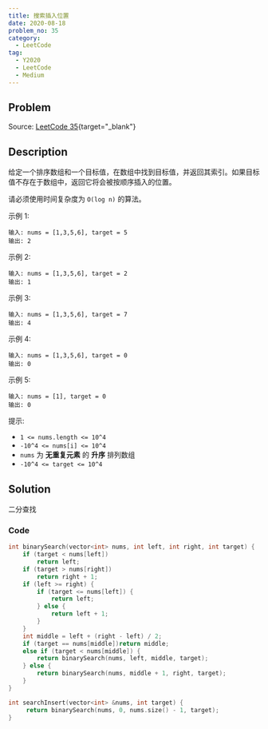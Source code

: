 ```yaml
---
title: 搜索插入位置
date: 2020-08-18
problem_no: 35
category:
  - LeetCode
tag:
  - Y2020
  - LeetCode
  - Medium
---
```


<!-- Description. -->

<!-- more -->

## Problem

Source: [LeetCode 35](https://leetcode-cn.com/problems/search-insert-position/){target="_blank"}

## Description

给定一个排序数组和一个目标值，在数组中找到目标值，并返回其索引。如果目标值不存在于数组中，返回它将会被按顺序插入的位置。

请必须使用时间复杂度为 `O(log n)` 的算法。

示例 1:

```text
输入: nums = [1,3,5,6], target = 5
输出: 2
```

示例 2:

```text
输入: nums = [1,3,5,6], target = 2
输出: 1
```

示例 3:

```text
输入: nums = [1,3,5,6], target = 7
输出: 4
```

示例 4:

```text
输入: nums = [1,3,5,6], target = 0
输出: 0
```

示例 5:

```text
输入: nums = [1], target = 0
输出: 0
```

提示:

- `1 <= nums.length <= 10^4`
- `-10^4 <= nums[i] <= 10^4`
- `nums` 为 **无重复元素** 的 **升序** 排列数组
- `-10^4 <= target <= 10^4`

## Solution

二分查找

### Code

```cpp
int binarySearch(vector<int> nums, int left, int right, int target) {
    if (target < nums[left])
        return left;
    if (target > nums[right])
        return right + 1;
    if (left >= right) {
        if (target <= nums[left]) {
            return left;
        } else {
            return left + 1;
        }
    }
    int middle = left + (right - left) / 2;
    if (target == nums[middle])return middle;
    else if (target < nums[middle]) {
        return binarySearch(nums, left, middle, target);
    } else {
        return binarySearch(nums, middle + 1, right, target);
    }
}

int searchInsert(vector<int> &nums, int target) {
     return binarySearch(nums, 0, nums.size() - 1, target);
}
```
